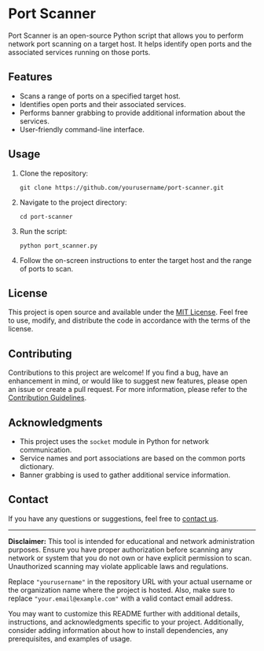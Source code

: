# Port Scanner

Port Scanner is an open-source Python script that allows you to perform network port scanning on a target host. It helps identify open ports and the associated services running on those ports.

## Features

- Scans a range of ports on a specified target host.
- Identifies open ports and their associated services.
- Performs banner grabbing to provide additional information about the services.
- User-friendly command-line interface.

## Usage

1. Clone the repository:

   ```shell
   git clone https://github.com/yourusername/port-scanner.git
   ```

2. Navigate to the project directory:

   ```shell
   cd port-scanner
   ```

3. Run the script:

   ```shell
   python port_scanner.py
   ```

4. Follow the on-screen instructions to enter the target host and the range of ports to scan.

## License

This project is open source and available under the [MIT License](LICENSE). Feel free to use, modify, and distribute the code in accordance with the terms of the license.

## Contributing

Contributions to this project are welcome! If you find a bug, have an enhancement in mind, or would like to suggest new features, please open an issue or create a pull request. For more information, please refer to the [Contribution Guidelines](CONTRIBUTING.md).

## Acknowledgments

- This project uses the `socket` module in Python for network communication.
- Service names and port associations are based on the common ports dictionary.
- Banner grabbing is used to gather additional service information.

## Contact

If you have any questions or suggestions, feel free to [contact us](mailto:your.email@example.com).

---

**Disclaimer:** This tool is intended for educational and network administration purposes. Ensure you have proper authorization before scanning any network or system that you do not own or have explicit permission to scan. Unauthorized scanning may violate applicable laws and regulations.


Replace `"yourusername"` in the repository URL with your actual username or the organization name where the project is hosted. Also, make sure to replace `"your.email@example.com"` with a valid contact email address.

You may want to customize this README further with additional details, instructions, and acknowledgments specific to your project. Additionally, consider adding information about how to install dependencies, any prerequisites, and examples of usage.
